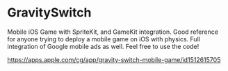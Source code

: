 # GravitySwitch


Mobile iOS Game with SpriteKit, and GameKit integration. Good reference for anyone trying to deploy a mobile game on iOS with physics. Full integration of Google mobile ads as well. Feel free to use the code!

https://apps.apple.com/cg/app/gravity-switch-mobile-game/id1512615705
